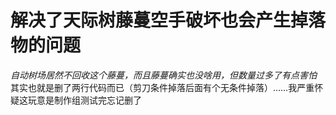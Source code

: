 # 解决了天际树藤蔓空手破坏也会产生掉落物的问题  
*自动树场居然不回收这个藤蔓，而且藤蔓确实也没啥用，但数量过多了有点害怕*  
其实也就是删了两行代码而已（剪刀条件掉落后面有个无条件掉落）……我严重怀疑这玩意是制作组测试完忘记删了